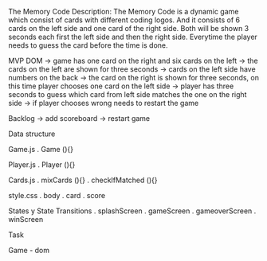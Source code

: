 The Memory Code 
Description:
The Memory Code is a dynamic game which consist of cards with different coding logos. And it consists of 
6 cards on the left side and one card of the right side. Both will be shown 3 seconds each first the left side and 
then the right side. Everytime the player needs to guess the card before the time is done. 


MVP
DOM
-> game has one card on the right and six cards on the left
-> the cards on the left are shown for three seconds 
-> cards on the left side have numbers on the back
-> the card on the right is shown for three seconds, on this time player chooses one card on the left side
-> player has three seconds to guess which card from left side matches the one on the right side
-> if player chooses wrong needs to restart the game


Backlog
-> add scoreboard
-> restart game

Data structure

Game.js
. Game (){}


Player.js
. Player (){}

Cards.js
. mixCards (){}
. checkIfMatched (){}

style.css
. body
. card
. score


States y State Transitions
. splashScreen
. gameScreen
. gameoverScreen
. winScreen

Task

Game - dom



